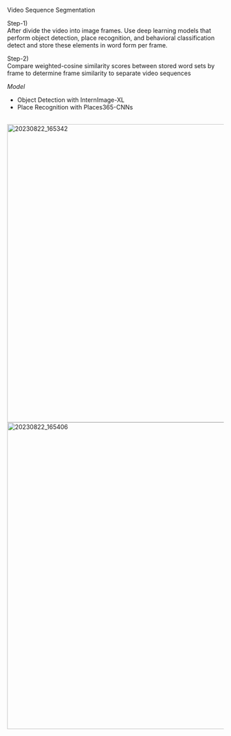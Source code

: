 Video Sequence Segmentation
<Br>

Step-1) <Br>
After divide the video into image frames. Use deep learning models that perform object detection, place recognition, and behavioral classification detect and store these elements in word form per frame.

Step-2) <Br>
Compare weighted-cosine similarity scores between stored word sets by frame to determine frame similarity to separate video sequences<Br>

*Model*<Br>
- Object Detection with InternImage-XL <Br>
- Place Recognition with Places365-CNNs <Br>

<Br><img width="693" alt="20230822_165342" src="https://github.com/shOh-ai/Video_Clip_Generation_by_Video_Sequence_Segmentation/assets/119600394/007f7c9d-e88a-49f8-8b71-aa34857fd421"><Br>
<img width="713" alt="20230822_165406" src="https://github.com/shOh-ai/Video_Clip_Generation_by_Video_Sequence_Segmentation/assets/119600394/d0b91248-fa61-4a1f-a25b-c0cf05f044d0">
